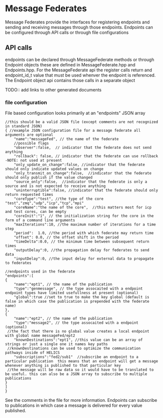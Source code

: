 # Message Federates

Message Federates provide the interfaces for registering endpoints and sending and receiving messages through
those endpoints.  Endpoints can be configured through API calls or through file configurations

## API calls

endpoints can be declared through MessageFederate methods or through Endpoint objects
these are defined in MessageFederate.hpp and Endpoints.hpp.  For the MessageFederate api the register calls return
and endpoint_id_t value that must be used whenver the endpoint is referenced.  The Endpoint object api contains those calls in a separate object


TODO:: add links to other generated documents

### file configuration

File based configuration looks primarily at an "endpoints" JSON array

```
//this should be a valid JSON file (except comments are not recognized in standard JSON)
{ //example JSON configuration file for a message federate all arguments are optional
    "name":"messageFed", // the name of the federate
    //possible flags
    "observer":false,  // indicator that the federate does not send anything
    "rollback": false, // indicator that the federate can use rollback -NOTE: not used at present
    "only_update_on_change":false, //indicator that the federate should only indicate updated values on change
    "only_transmit_on_change":false,  //indicator that the federate should only publish if the value changed
    "source_only":false,  //indicator that the federate is only a source and is not expected to receive anything
    "uninterruptible":false, //indicator that the federate should only return requested times
    "coreType":"test", //the type of the core "test","zmq","udp","icp","tcp","mpi"
    "coreName":"the name of the core",  //this matters most for icp and test cores, can be empty
    "coreInit":"1", // the initialization string for the core in the form of a command line arguments
    "maxIterations":10, //the maximum number of iterations for a time step
    "period":  1.0, //the period with which federate may return time
    "offset": 0.0, // the offset shift in the period
    "timeDelta":0.0, // the minimum time between subsequent return times
    "outputDelay":0, //the propagation delay for federates to send data
    "inputDelay":0, //the input delay for external data to propagate to federates

//endpoints used in the federate
"endpoints":[
{
    "name":"ept1", // the name of the publication
    "type":"genmessage", // the type assocaited with a endpoint endpoint types have limited usefullness at present (optional)
    "global":true //set to true to make the key global (default is false in which case the publication is prepended with the federate name)
},
{
    "name":"ept2", // the name of the publication
    "type":"message2", // the type assocaited with a endpoint (optional)
 //the fact that there is no global value creates a local endpoint with global name messageFed/ept2
    "knownDestinations":"ept1", //this value can be an array of strings or just a single one it names key paths 
 //knownDestinations can be used to optimize the communication pathways inside of HELICS
    "subscriptions":"fed2/sub1"  //subscribe an endpoint to a particular publication  this means that an endpoint will get a message whenever anything is published to that particular key
 //the message will be raw data so it would have to be translated to be useful. this can also be a JSON array to subscribe to multiple publications
}
]
}
```
See the comments in the file for more information.  Endpoints can subscribe to publications in which case a message is delivered for every value published.

